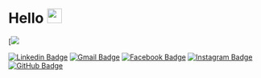 # Hello <img src="https://github.com/TheDudeThatCode/TheDudeThatCode/blob/master/Assets/Hi.gif" width="29px">

[![](https://scontent.fath6-1.fna.fbcdn.net/v/t1.6435-9/51260335_2175661222748650_3632776144610131968_n.jpg?_nc_cat=107&ccb=1-5&_nc_sid=19026a&_nc_ohc=GvxOCKOZo04AX9_wRjb&_nc_ht=scontent.fath6-1.fna&oh=2494fbe2d70eb1eb707b3b08c2ba0241&oe=61D0A4A4)

[![Linkedin Badge](https://img.shields.io/badge/LinkedIn-0077B5?style=for-the-badge&logo=linkedin&logoColor=white)](https://www.linkedin.com/in/letisia-muco/)
[![Gmail Badge](https://img.shields.io/badge/Gmail-D14836?style=for-the-badge&logo=gmail&logoColor=white)](mailto:mletisiac@gmail.com)
[![Facebook Badge](https://img.shields.io/badge/Facebook-1877F2?style=for-the-badge&logo=facebook&logoColor=white)](https://www.facebook.com/letisiaaaa)
[![Instagram Badge](https://img.shields.io/badge/Instagram-E4405F?style=for-the-badge&logo=instagram&logoColor=white)](https://www.instagram.com/letisiamt/)
[![GitHub Badge](https://img.shields.io/badge/GitHub-100000?style=for-the-badge&logo=github&logoColor=white)](https://github.com/letisiamt)
